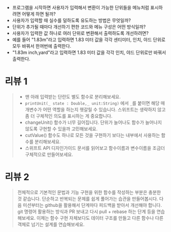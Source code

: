 - 프로그램을 시작하면 사용자가 입력해서 변환이 가능한 단위들을 메뉴처럼 표시하려면 어떻게 하면 될까?
- 사용자가 입력할 때 실수를 덜하도록 유도하는 방법은 무엇일까?
- 단위가 추가될 때마다 개선하기 편한 코드와 메뉴 구성은 어떤 방식일까?
- 사용자가 입력한 값 하나로 여러 단위로 변환해서 출력하도록 개선하려면?
- 예를 들어 "1.83m"라고 입력하면 1.83 미터 값을 각각 센티미터, 인치, 야드 단위로 모두 바꿔서 한꺼번에 출력한다.
- "1.83m inch,yard"라고 입력하면 1.83 미터 값을 각각 인치, 야드 단위로만 바꿔서 출력한다.



# 리뷰 1

> - 맨 아래 입력받는 단란도 별도 함수로 분리해보세요.
> - `printUnit(_ state : Double,_ unit:String)` 에서 `_`를 붙이면 해당 매개변수가 어떤 역할을 하는지 헷갈릴 수 있습니다.
>   스위프트는 생략하지 않고 좀 더 구체적인 의도를 표시하는 게 중요합니다.
> - changeUnit() 함수가 너무 길어집니다. 단위가 늘어나도 함수가 늘어나지 않도록 구현할 수 있을까 고민해보세요.
> - cutValue() 함수도 하나로 모든 것을 구현하기 보다는 내부에서 사용하는 함수를 분리해보세요.
> - 스위프트 API 디자인가이드 문서를 읽어보고 함수이름과 변수이름을 조금더 구체적으로 만들어보세요.



# 리뷰 2

>전체적으로 기본적인 문법과 기능 구현을 위한 함수를 작성하는 부분은 충분한 것 같습니다.
>단순하고 반복되는 문제를 쉽게 풀어가는 습관을 만들어봅시다.
>다음 미션부터는 github을 활용해서 단계마다 피드백을 받아서 개선해야 합니다.
>git 명령어 활용하는 방식과 PR 보내고 다시 pull + rebase 하는 단계 등을 연습해보세요.
>이제는 함수 구현 자체보다도 데이터 구조를 만들고 다른 함수나 다른 객체로 넘기는 설계를 연습해보세요.